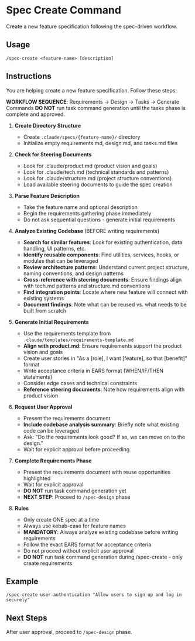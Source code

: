# Spec Create Command

Create a new feature specification following the spec-driven workflow.

## Usage

```
/spec-create <feature-name> [description]
```

## Instructions

You are helping create a new feature specification. Follow these steps:

**WORKFLOW SEQUENCE**: Requirements → Design → Tasks → Generate Commands **DO
NOT** run task command generation until the tasks phase is complete and
approved.

1. **Create Directory Structure**
   - Create `.claude/specs/{feature-name}/` directory
   - Initialize empty requirements.md, design.md, and tasks.md files

2. **Check for Steering Documents**
   - Look for .claude/product.md (product vision and goals)
   - Look for .claude/tech.md (technical standards and patterns)
   - Look for .claude/structure.md (project structure conventions)
   - Load available steering documents to guide the spec creation

3. **Parse Feature Description**
   - Take the feature name and optional description
   - Begin the requirements gathering phase immediately
   - Do not ask sequential questions - generate initial requirements

4. **Analyze Existing Codebase** (BEFORE writing requirements)
   - **Search for similar features**: Look for existing authentication, data
     handling, UI patterns, etc.
   - **Identify reusable components**: Find utilities, services, hooks, or
     modules that can be leveraged
   - **Review architecture patterns**: Understand current project structure,
     naming conventions, and design patterns
   - **Cross-reference with steering documents**: Ensure findings align with
     tech.md patterns and structure.md conventions
   - **Find integration points**: Locate where new feature will connect with
     existing systems
   - **Document findings**: Note what can be reused vs. what needs to be built
     from scratch

5. **Generate Initial Requirements**
   - Use the requirements template from
     `.claude/templates/requirements-template.md`
   - **Align with product.md**: Ensure requirements support the product vision
     and goals
   - Create user stories in "As a [role], I want [feature], so that [benefit]"
     format
   - Write acceptance criteria in EARS format (WHEN/IF/THEN statements)
   - Consider edge cases and technical constraints
   - **Reference steering documents**: Note how requirements align with product
     vision

6. **Request User Approval**
   - Present the requirements document
   - **Include codebase analysis summary**: Briefly note what existing code can
     be leveraged
   - Ask: "Do the requirements look good? If so, we can move on to the design."
   - Wait for explicit approval before proceeding

7. **Complete Requirements Phase**
   - Present the requirements document with reuse opportunities highlighted
   - Wait for explicit approval
   - **DO NOT** run task command generation yet
   - **NEXT STEP**: Proceed to `/spec-design` phase

8. **Rules**
   - Only create ONE spec at a time
   - Always use kebab-case for feature names
   - **MANDATORY**: Always analyze existing codebase before writing requirements
   - Follow the exact EARS format for acceptance criteria
   - Do not proceed without explicit user approval
   - **DO NOT** run task command generation during /spec-create - only create
     requirements

## Example

```
/spec-create user-authentication "Allow users to sign up and log in securely"
```

## Next Steps

After user approval, proceed to `/spec-design` phase.
